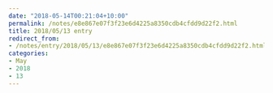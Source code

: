 ```yaml
---
date: "2018-05-14T00:21:04+10:00"
permalink: /notes/e8e867e07f3f23e6d4225a8350cdb4cfdd9d22f2.html
title: 2018/05/13 entry
redirect_from:
- /notes/entry/2018/05/13/e8e867e07f3f23e6d4225a8350cdb4cfdd9d22f2.html
categories:
- May
- 2018
- 13
---
```

